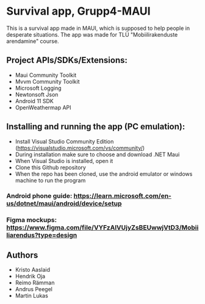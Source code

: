 # Survival app, Grupp4-MAUI
This is a survival app made in MAUI, which is supposed to help people in desperate situations. The app was made for TLÜ "Mobiilirakenduste arendamine" course.

## Project APIs/SDKs/Extensions:
* Maui Community Toolkit
* Mvvm Community Toolkit
* Microsoft Logging
* Newtonsoft Json
* Android 11 SDK
* OpenWeathermap API

## Installing and running the app (PC emulation):
   * Install Visual Studio Community Edition (https://visualstudio.microsoft.com/vs/community/)
   * During installation make sure to choose and download .NET Maui
   * When Visual Studio is installed, open it
   * Clone this Github repository
   * When the repo has been cloned, use the android emulator or windows machine to run the program

### Android phone guide: https://learn.microsoft.com/en-us/dotnet/maui/android/device/setup

### Figma mockups: https://www.figma.com/file/VYFzAlVUjyZsBEUwwjVtD3/Mobiiliarendus?type=design

## Authors
- Kristo Aaslaid
- Hendrik Oja
- Reimo Rämman
- Andrus Peegel
- Martin Lukas
